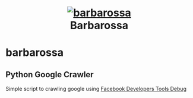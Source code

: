 <h1 align="center">
  <br>
  <a href="https://github.com/nalonal/barbarossa"><img src="https://www.google.com/url?sa=i&url=https%3A%2F%2Fwww.kindpng.com%2Fimgv%2Fihwbbmb_pirates-logo-png-download-transparent-png%2F&psig=AOvVaw2kIisQZb0fI2w6bPFy_zrK&ust=1603447649061000&source=images&cd=vfe&ved=0CAIQjRxqFwoTCOi6upH6x-wCFQAAAAAdAAAAABAD" alt="barbarossa"></a>
  <br>
  Barbarossa
  <br>
</h1>

# barbarossa

<h2>Python Google Crawler</h2>
<p>Simple script to crawling google using <a href="https://developers.facebook.com/tools/debug/echo/?q=">Facebook Developers Tools Debug</a></p>
